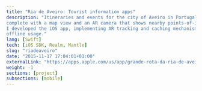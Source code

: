 ```yaml
---
title: "Ria de Aveiro: Tourist information apps"
description: "Itineraries and events for the city of Aveiro in Portugal,
complete with a map view and an AR camera that shows nearby points-of-interest.
I developed the iOS app, implementing AR tracking and caching mechanisms for
offline usage."
lang: [Swift]
tech: [iOS SDK, Realm, Mantle]
slug: "riadeaveiro"
date: "2015-11-17 17:04:01+01:00"
externalLink: "https://apps.apple.com/us/app/grande-rota-da-ria-de-aveiro/id1553503482"
weight: -1
sections: [project]
subsections: [mobile]
---
```

